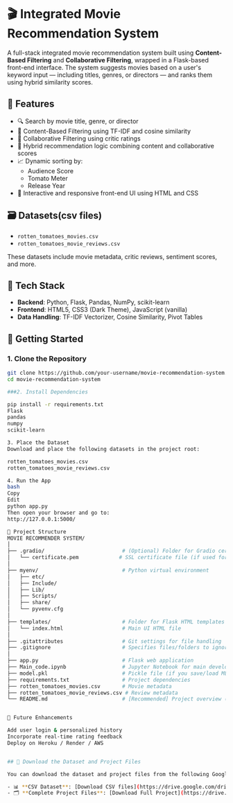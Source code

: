 # 🎬 Integrated Movie Recommendation System

A full-stack integrated movie recommendation system built using **Content-Based Filtering** and **Collaborative Filtering**, wrapped in a Flask-based front-end interface. The system suggests movies based on a user's keyword input — including titles, genres, or directors — and ranks them using hybrid similarity scores.

## 🌟 Features

- 🔍 Search by movie title, genre, or director
- 🎯 Content-Based Filtering using TF-IDF and cosine similarity
- 👥 Collaborative Filtering using critic ratings
- 🧠 Hybrid recommendation logic combining content and collaborative scores
- 📈 Dynamic sorting by:
  - Audience Score
  - Tomato Meter
  - Release Year
- 🎨 Interactive and responsive front-end UI using HTML and CSS

## 🗃️ Datasets(csv files)

- `rotten_tomatoes_movies.csv`
- `rotten_tomatoes_movie_reviews.csv`

These datasets include movie metadata, critic reviews, sentiment scores, and more.

## 🧰 Tech Stack

- **Backend**: Python, Flask, Pandas, NumPy, scikit-learn
- **Frontend**: HTML5, CSS3 (Dark Theme), JavaScript (vanilla)
- **Data Handling**: TF-IDF Vectorizer, Cosine Similarity, Pivot Tables

## 🚀 Getting Started

### 1. Clone the Repository
 
```bash
git clone https://github.com/your-username/movie-recommendation-system.git
cd movie-recommendation-system 

###2. Install Dependencies

pip install -r requirements.txt
Flask
pandas
numpy
scikit-learn

3. Place the Dataset
Download and place the following datasets in the project root:

rotten_tomatoes_movies.csv
rotten_tomatoes_movie_reviews.csv

4. Run the App
bash
Copy
Edit
python app.py
Then open your browser and go to:
http://127.0.0.1:5000/

📁 Project Structure
MOVIE RECOMMENDER SYSTEM/
│
├── .gradio/                         # (Optional) Folder for Gradio certificate
│   └── certificate.pem             # SSL certificate file (if used for secure serving)
│
├── myenv/                           # Python virtual environment
│   ├── etc/
│   ├── Include/
│   ├── Lib/
│   ├── Scripts/
│   ├── share/
│   └── pyvenv.cfg
│
├── templates/                       # Folder for Flask HTML templates
│   └── index.html                   # Main UI HTML file
│
├── .gitattributes                   # Git settings for file handling
├── .gitignore                       # Specifies files/folders to ignore in Git
│
├── app.py                           # Flask web application
├── Main_code.ipynb                  # Jupyter Notebook for main development and testing
├── model.pkl                        # Pickle file (if you save/load ML models)
├── requirements.txt                 # Project dependencies
├── rotten_tomatoes_movies.csv       # Movie metadata
├── rotten_tomatoes_movie_reviews.csv # Review metadata
└── README.md                        # [Recommended] Project overview (to be added)


📌 Future Enhancements

Add user login & personalized history
Incorporate real-time rating feedback
Deploy on Heroku / Render / AWS


## 📂 Download the Dataset and Project Files

You can download the dataset and project files from the following Google Drive links:

- 📊 **CSV Dataset**: [Download CSV files](https://drive.google.com/drive/folders/1oiSvHvO3J0yNMrXomYOwby_SDnVS0mLl?usp=sharing)  
- 🗂️ **Complete Project Files**: [Download Full Project](https://drive.google.com/drive/folders/1n1e6lXZOvXWUby6ojdpzkFJTOnSZLHho?usp=sharing)



